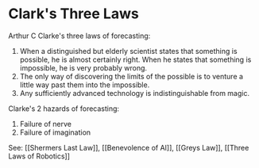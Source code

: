 # Clark's Three Laws

Arthur C Clarke's three laws of forecasting:
1. When a distinguished but elderly scientist states that something is possible, he is almost certainly right. When he states that something is impossible, he is very probably wrong.
2. The only way of discovering the limits of the possible is to venture a little way past them into the impossible.
3. Any sufficiently advanced technology is indistinguishable from magic.

Clarke's 2 hazards of forecasting:
1. Failure of nerve
2. Failure of imagination

See: [[Shermers Last Law]], [[Benevolence of AI]], [[Greys Law]], [[Three Laws of Robotics]]